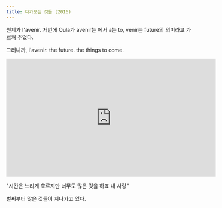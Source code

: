 ```yaml
---
title: 다가오는 것들 (2016)
---
```


원제가 l'avenir. 저번에 Oula가 avenir는 에서 a는 to, venir는 future의 의미라고 가르쳐 주었다.

그러니까, l'avenir. the future. the things to come.

<iframe width="560" height="315" src="https://www.youtube.com/embed/hDKXIIxNq-U" frameborder="0" allowfullscreen></iframe>

"시간은 느리게 흐르지만 너무도 많은 것을 하죠 내 사랑"

벌써부터 많은 것들이 지나가고 있다.
